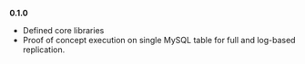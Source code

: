 **0.1.0**

- Defined core libraries
- Proof of concept execution on single MySQL table for full and log-based replication.